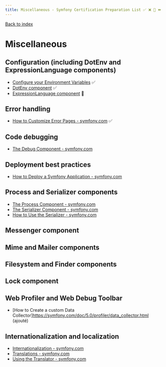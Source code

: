```yaml
---
title: Miscellaneous - Symfony Certification Preparation List ✅ ❌ 🌈 ⏩ 
---
```

[Back to index](../readme.md#table-of-contents)

# Miscellaneous

##  Configuration (including DotEnv and ExpressionLanguage components) 

- [Configure your Environment Variables](https://symfony.com/doc/5.0/deployment.html#b-configure-your-environment-variables) ✅ 
- [DotEnv component](https://github.com/symfony/dotenv) ✅ 
- [ExpressionLanguage component](https://symfony.com/doc/5.0/components/expression_language.html) 🌈

## Error handling
- [How to Customize Error Pages - symfony.com](https://symfony.com/doc/5.0/controller/error_pages.html) ✅ 

## Code debugging
- [The Debug Component - symfony.com](https://symfony.com/doc/5.0/components/debug.html)

## Deployment best practices
- [How to Deploy a Symfony Application - symfony.com](https://symfony.com/doc/5.0/deployment.html)

## Process and Serializer components
- [The Process Component - symfony.com](https://symfony.com/doc/5.0/components/process.html)
- [The Serializer Component - symfony.com](https://symfony.com/doc/5.0/components/serializer.html)
- [How to Use the Serializer - symfony.com](https://symfony.com/doc/5.0/serializer.html)

## Messenger component

## Mime and Mailer components

## Filesystem and Finder components

## Lock component

## Web Profiler and Web Debug Toolbar
- [How to Create a custom Data Collector]https://symfony.com/doc/5.0/profiler/data_collector.html (ajouté)

## Internationalization and localization
- [Internationalization - symfony.com](https://symfony.com/doc/5.0/best_practices/i18n.html)
- [Translations - symfony.com](https://symfony.com/doc/5.0/translation.html)
- [Using the Translator - symfony.com](https://symfony.com/doc/5.0/components/translation/usage.html)
